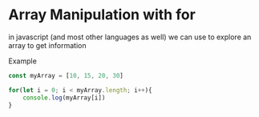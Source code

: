 # Array Manipulation with for

in javascript (and most other languages ​​as well) we can use to explore an array to get information

Example

```javascript
const myArray = [10, 15, 20, 30]

for(let i = 0; i < myArray.length; i++){
    console.log(myArray[i])
}
```